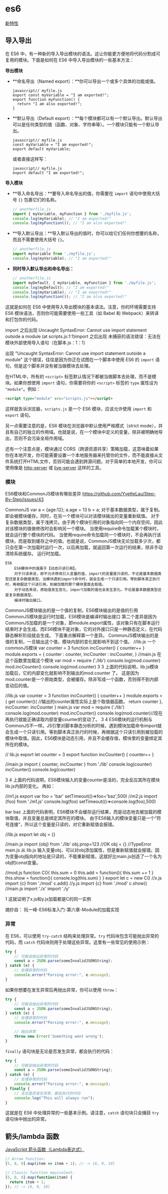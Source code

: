 # es6

[新特性](https://blog.csdn.net/asd577007722/article/details/115190895#:~:text=es6%E6%96%B0%E5%A2%9E%E7%89%B9%E6%80%A7%201.let%E5%92%8Cconst%E5%85%B3%E9%94%AE%E5%AD%97,2.%E8%A7%A3%E6%9E%84%E8%B5%8B%E5%80%BC%203.%E7%AE%AD%E5%A4%B4%E5%87%BD%E6%95%B0%204.%E6%A8%A1%E6%9D%BF%E5%AD%97%E7%AC%A6%E4%B8%B2%EF%BC%9A%E4%BD%BF%E7%94%A8%E5%8F%8D%E5%BC%95%E5%8F%B7%60%60%E4%BB%A3%E6%9B%BF%E5%8F%8C%E5%BC%95%E5%8F%B7%E5%88%9B%E5%BB%BA%E5%AD%97%E7%AC%A6%E4%B8%B2)

## 导入导出
在 ES6 中，有一种新的导入导出模块的语法。这让你能更方便地将代码分割成可复用的模块。下面是如何在 ES6 中导入导出模块的一些基本方法：

**导出模块**

- \*\*命名导出（Named export）：\*\*你可以导出一个或多个具体的功能或值。
  
  ```
  javascript// myfile.js
  export const myVariable = "I am exported!";
  export function myFunction() {
    return "I am also exported!";
  }
  ```
  
- \*\*默认导出（Default export）：\*\*每个模块都可以有一个默认导出。默认导出可以是任何类型的值（函数、对象、字符串等）。一个模块只能有一个默认导出。
  
  ```
  javascript// myfile.js
  const myVariable = "I am exported!";
  export default myVariable;
  ```
  
  或者直接这样写：
  
  ```
  javascript// myfile.js
  export default "I am exported!";
  ```
  

**导入模块**

- \*\*导入命名导出：\*\*要导入命名导出的值，你需要在 `import` 语句中使用大括号 `{}` 包裹它们的名称。
  
  ```javascript
  // anotherfile.js
  import { myVariable, myFunction } from './myfile.js';
  console.log(myVariable); // "I am exported!"
  console.log(myFunction()); // "I am also exported!"
  ```
  
- \*\*导入默认导出：\*\*导入默认导出的值时，你可以给它们任何你想要的名称，而且不需要使用大括号 `{}`。
  
  ```javascript
  // anotherfile.js
  import myVariable from './myfile.js';
  console.log(myVariable); // "I am exported!"
  ```
  
- **同时导入默认导出和命名导出：**
  
  ```javascript
  // anotherfile.js
  import myDefault, { myVariable, myFunction } from './myfile.js';
  console.log(myDefault); // "I am exported!"
  console.log(myVariable); // "I am exported!"
  console.log(myFunction()); // "I am also exported!"
  ```
  

这就是如何在 ES6 中使用导入导出模块的基本语法。注意，你的环境需要支持 ES6 模块语法，否则你可能需要使用一些工具（如 Babel 和 Webpack）来转译和打包你的代码。

import 之后出现 Uncaught SyntaxError: Cannot use import statement outside a module (at scripts.js:1:1)import 之后出现 未捕获的语法错误：无法在模块外部使用导入语句（在脚本.js：1：1）

出现 "Uncaught SyntaxError: Cannot use import statement outside a module" 这个错误，往往是因为你正在试图在一个脚本中使用 ES6 的 `import` 语句，但是这个脚本并没有被当做模块去处理。

在HTML中，所有的 `<script>` 标签默认情况下都被当做脚本去处理，而不是模块。如果你想使用 `import` 语句，你需要将你的 `<script>` 标签的 `type` 属性设为 `"module"`。例如：

```html
<script type="module" src="scripts.js"></script>
```

这样就告诉浏览器，`scripts.js` 是一个 ES6 模块，应该允许使用 `import` 和 `export` 语句。

另一点需要注意的是，ES6 模块在浏览器中默认使用严格模式（strict mode），并且有自己的独立的作用域。也就是说，在一个模块中定义的变量，除非被明确地导出，否则不会污染全局作用域。

还有一个注意点是，模块通过 CORS（跨源资源共享）策略加载，这意味着如果你在本地开发，你可能需要设置一个本地服务器来托管你的文件，而不能直接从文件系统打开HTML文件，否则可能会遇到跨源问题。对于简单的本地开发，你可以使用像是 [http-server](https://www.npmjs.com/package/http-server) 或 [live-server](https://www.npmjs.com/package/live-server) 这样的工具。

### 模块
ES6模块和CommonJS模块有哪些差异
https://github.com/YvetteLau/Step-By-Step/issues/43

  CommonJS
        var a = {age:12}; a.age = 13 b = a;
        对于基本数据类型，属于复制。即会被模块缓存。同时，在另一个模块可以对该模块输出的变量重新赋值。
        对于复杂数据类型，属于浅拷贝。由于两个模块引用的对象指向同一个内存空间，因此对该模块的值做修改时会影响另一个模块。
        当使用require命令加载某个模块时，就会运行整个模块的代码。
        当使用require命令加载同一个模块时，不会再执行该模块，而是取到缓存之中的值。也就是说，CommonJS模块无论加载多少次，都只会在第一次加载时运行一次，以后再加载，就返回第一次运行的结果，除非手动清除系统缓存。
        运行时加载。


    ES6
        ES6模块中的值属于【动态只读引用】。
        对于只读来说，即不允许修改引入变量的值，import的变量是只读的，不论是基本数据类型还是复杂数据类型。当模块遇到import命令时，就会生成一个只读引用。等到脚本真正执行时，再根据这个只读引用，到被加载的那个模块里面去取值。
        对于动态来说，原始值发生变化，import加载的值也会发生变化。不论是基本数据类型还是复杂数据类型。
        编译时输出接口。

CommonJS模块输出的是一个值的复制，ES6模块输出的是值的引用
CommonJS模块是运行时加载，ES6模块是编译时输出接口
第二个差异是因为CommonJS加载的是一个对象，即module.export属性，该对象只有在脚本运行结束时才会生成。而ES6模块不是对象，它的对外接口只是一种静态定义，在代码静态解析阶段就会生成。
下面重点解释第一个差异。
CommonJS模块输出的是值的复制，一旦输出这个值，模块内部的变化就影响不到这个值。
//lib.js  一个commonJS模块
var counter = 3
function incCounter() {
    counter++
}
module.exports = {
    counter : counter,
    incCounter : incCounter,
}
//main.js 在这个函数里加载这个模块
var mod = require ('./lib')
console.log(mod.counter)
mod.incCounter()
console.log(mod.counter)
3
3
上面的代码说明，lib.js模块加载后，它的内部变化就影响不到输出的mod.counter 了。
这是因为mod.counter是一个原始类型，会被缓存。除非写成一个函数，否则得不到内部变动后的值。

//lib.js 
var counter = 3
function incCounter() {
    counter++
}
module.exports = {
    get counter(){ //输出的counter属性实际上是个取值器函数。
        return counter
    },
    incCounter: incCounter
}
main.js
var mod = require ('./lib')
console.log(mod.counter)
mod.incCounter()
console.log(mod.counter)//现在再执行就能正确读取内部变量counter的变动了。
3
4
ES6模块的运行机制与CommonJS不一样。JS引擎对脚本静态分析的时候，遇到模块加载命令import就会生成一个只读引用。等到脚本真正执行的时候，再根据这个只读引用到被加载的模块中取值。因此，ES6模块是动态引用，并且不会缓存值，模块里的变量绑定其所在的模块。

// lib.js
export let counter = 3
export function incCounter() {
    counter++
}

//main.js
import { counter, incCounter } from './lib'
console.log(counter)
incCounter()
console.log(counter)

3
4
上面的代码说明，ES6模块输入的变量counter是活的，完全反应其所在模块lib.js内部的变化。
再如：

//m1.js
export var foo = 'bar'
setTimeout(()=>foo='baz',500)
//m2.js
import {foo} from './m1.js'
console.log(foo)
setTimeout(()=>console.log(foo),500)

bar
baz
上面的代码表明，ES6模块不会缓存运行结果，而是动态地去被加载的模块取值，并且变量总是绑定其所在的模块。
由于ES6输入的模块变量只是一个“符号连接”，所以这个变量是只读的，对它重新赋值会报错。

//lib.js
export let obj = {}

//main.js
import {obj} from './lib'
obj.prop=123 //OK
obj = {} //TypeError
main.js 从 lib.js 输入变量obj，可以对obj添加属性，但是重新赋值就会报错。因为变量obj指向的地址是只读的，不能重新赋值，这就好比main.js创造了一个名为obj的const变量。

//mod.js
function C(){
   this.sum = 0
   this.add = function(){
        this.sum += 1
  }
  this.show = function(){
       console.log(this.sum)
  }
}
export let c = new C()
//x.js
import {c} from './mod'
c.add()
//y.js
import {c} from './mod'
c.show()
//main.js
import './x'
import './y'

1
这就证明了x.js和y.js加载都是C的同一实例

摘抄自：
阮一峰-ES6标准入门-第六章-Module的加载实现


### 异常
在 ES6，可以使用 `try-catch` 结构来处理异常。`try` 代码块包含可能抛出异常的代码，而 `catch` 代码块则用于处理这些异常。这里有一些常见的使用示例：

```javascript
try {
    // 可能会抛出异常的代码
    const a = JSON.parse(someInvalidJSONString);
} catch (e) {
    // 处理异常的代码
    console.error("Parsing error:", e.message);
}
```

如果你想要在发生异常后再抛出异常，你可以使用 `throw`：

```javascript
try {
    // 可能会抛出异常的代码
    const a = JSON.parse(someInvalidJSONString);
} catch (e) {
    // 处理异常的代码
    console.error("Parsing error:", e.message);

    // 抛出异常
    throw new Error('Something went wrong');
}
```

`finally` 语句块是无论是否发生异常，都会执行的代码：

```javascript
try {
    // 可能会抛出异常的代码
    const a = JSON.parse(someInvalidJSONString);
} catch (e) {
    // 处理异常的代码
    console.error("Parsing error:", e.message);
} finally {
    // 无论是否发生异常，都会执行的代码
    console.log("This will always run");
}
```

这就是在 ES6 中处理异常的一些基本示例。请注意，`catch` 语句块只会捕获 `try` 语句块中抛出的异常。

## 箭头/lambda 函数
[JavaScript 箭头函数（Lambda表达式）](https://blog.csdn.net/cuit/article/details/53200335)
```javascript
// Arrow function:
[5, 8, 9].map(item => item + 1); // -> [6, 9, 10]

// Classic function equivalent:
[5, 8, 9].map(function(item) {
  return item + 1;
}); // -> [6, 9, 10]
```